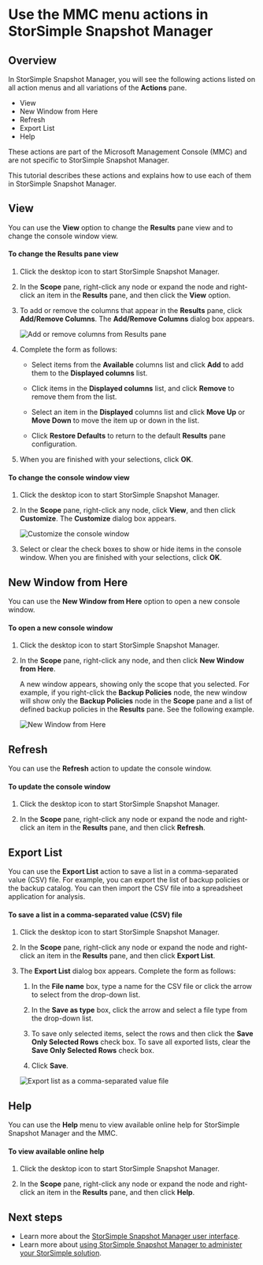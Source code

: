 <properties 
   pageTitle="StorSimple Snapshot Manager MMC menu actions | Microsoft Azure"
   description="Describes how to use the standard Microsoft Management Console (MMC) menu actions in StorSimple Snapshot Manager."
   services="storsimple"
   documentationCenter="NA"
   authors="SharS"
   manager="carolz"
   editor="" />
<tags 
   ms.service="storsimple"
   ms.devlang="NA"
   ms.topic="article"
   ms.tgt_pltfrm="NA"
   ms.workload="TBD"
   ms.date="12/23/2015"
   ms.author="v-sharos" />

# Use the MMC menu actions in StorSimple Snapshot Manager

## Overview

In StorSimple Snapshot Manager, you will see the following actions listed on all action menus and all variations of the **Actions** pane. 

- View
- New Window from Here 
- Refresh 
- Export List 
- Help 

These actions are part of the Microsoft Management Console (MMC) and are not specific to StorSimple Snapshot Manager.

This tutorial describes these actions and explains how to use each of them in StorSimple Snapshot Manager.

## View

You can use the **View** option to change the **Results** pane view and to change the console window view. 

#### To change the Results pane view

1. Click the desktop icon to start StorSimple Snapshot Manager.

2. In the **Scope** pane, right-click any node or expand the node and right-click an item in the **Results** pane, and then click the **View** option. 

3. To add or remove the columns that appear in the **Results** pane, click **Add/Remove Columns**. The **Add/Remove Columns** dialog box appears.

    ![Add or remove columns from Results pane](./media/storsimple-snapshot-manager-mmc-menu/HCS_SSM_Add_remove_columns.png) 

4. Complete the form as follows:

    - Select items from the **Available** columns list and click **Add** to add them to the **Displayed columns** list. 

    - Click items in the **Displayed columns** list, and click **Remove** to remove them from the list. 

    - Select an item in the **Displayed** columns list and click **Move Up** or **Move Down** to move the item up or down in the list. 

    - Click **Restore Defaults** to return to the default **Results** pane configuration. 

5. When you are finished with your selections, click **OK**. 

#### To change the console window view

1. Click the desktop icon to start StorSimple Snapshot Manager.

2. In the **Scope** pane, right-click any node, click **View**, and then click **Customize**. The **Customize** dialog box appears.

    ![Customize the console window](./media/storsimple-snapshot-manager-mmc-menu/HCS_SSM_Customize.png) 

3. Select or clear the check boxes to show or hide items in the console window. When you are finished with your selections, click **OK**.

## New Window from Here

You can use the **New Window from Here** option to open a new console window.

#### To open a new console window

1. Click the desktop icon to start StorSimple Snapshot Manager.

2. In the **Scope** pane, right-click any node, and then click **New Window from Here**. 

    A new window appears, showing only the scope that you selected. For example, if you right-click the **Backup Policies** node, the new window will show only the **Backup Policies** node in the **Scope** pane and a list of defined backup policies in the **Results** pane. See the following example.

    ![New Window from Here](./media/storsimple-snapshot-manager-mmc-menu/HCS_SSM_NewWindow.png) 
 
## Refresh

You can use the **Refresh** action to update the console window.

#### To update the console window

1. Click the desktop icon to start StorSimple Snapshot Manager.

2. In the **Scope** pane, right-click any node or expand the node and right-click an item in the **Results** pane, and then click **Refresh**. 

## Export List

You can use the **Export List** action to save a list in a comma-separated value (CSV) file. For example, you can export the list of backup policies or the backup catalog. You can then import the CSV file into a spreadsheet application for analysis.

#### To save a list in a comma-separated value (CSV) file

1. Click the desktop icon to start StorSimple Snapshot Manager. 

2. In the **Scope** pane, right-click any node or expand the node and right-click an item in the **Results** pane, and then click **Export List**. 

3. The **Export List** dialog box appears. Complete the form as follows: 

    1. In the **File name** box, type a name for the CSV file or click the arrow to select from the drop-down list.

    2. In the **Save as type** box, click the arrow and select a file type from the drop-down list.

    3. To save only selected items, select the rows and then click the **Save Only Selected Rows** check box. To save all exported lists, clear the **Save Only Selected Rows** check box.

    4. Click **Save**.

    ![Export list as a comma-separated value file](./media/storsimple-snapshot-manager-mmc-menu/HCS_SSM_Export_List.png) 
 
## Help

You can use the **Help** menu to view available online help for StorSimple Snapshot Manager and the MMC.

#### To view available online help

1. Click the desktop icon to start StorSimple Snapshot Manager.

2. In the **Scope** pane, right-click any node or expand the node and right-click an item in the **Results** pane, and then click **Help**. 

## Next steps

- Learn more about the [StorSimple Snapshot Manager user interface](storsimple-use-snapshot-manager.md).
- Learn more about [using StorSimple Snapshot Manager to administer your StorSimple solution](storsimple-snapshot-manager-admin.md).
